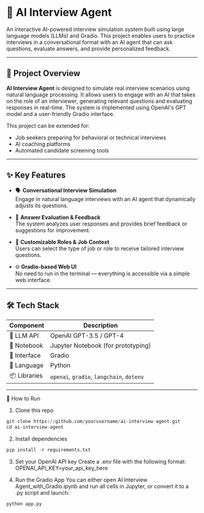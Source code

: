 # 🧠 AI Interview Agent

An interactive AI-powered interview simulation system built using large language models (LLMs) and Gradio. This project enables users to practice interviews in a conversational format with an AI agent that can ask questions, evaluate answers, and provide personalized feedback.

---

## 📌 Project Overview

**AI Interview Agent** is designed to simulate real interview scenarios using natural language processing. It allows users to engage with an AI that takes on the role of an interviewer, generating relevant questions and evaluating responses in real-time. The system is implemented using OpenAI's GPT model and a user-friendly Gradio interface.

This project can be extended for:
- Job seekers preparing for behavioral or technical interviews
- AI coaching platforms
- Automated candidate screening tools

---

## ✨ Key Features

- 🗣️ **Conversational Interview Simulation**  
  Engage in natural language interviews with an AI agent that dynamically adjusts its questions.

- 🎯 **Answer Evaluation & Feedback**  
  The system analyzes user responses and provides brief feedback or suggestions for improvement.

- 🧠 **Customizable Roles & Job Context**  
  Users can select the type of job or role to receive tailored interview questions.

- 🌐 **Gradio-based Web UI**  
  No need to run in the terminal — everything is accessible via a simple web interface.

---

## 🛠️ Tech Stack

| Component        | Description                            |
|------------------|----------------------------------------|
| 🧠 LLM API        | OpenAI GPT-3.5 / GPT-4                 |
| 🧪 Notebook       | Jupyter Notebook (for prototyping)     |
| 🎨 Interface      | Gradio                                |
| 🐍 Language       | Python                                 |
| 📦 Libraries      | `openai`, `gradio`, `langchain`, `dotenv` |

---



🚀 How to Run
1. Clone this repo
```python
git clone https://github.com/yourusername/ai-interview-agent.git
cd ai-interview-agent
```

2. Install dependencies
```python
pip install -r requirements.txt
```

3. Set your OpenAI API key
Create a .env file with the following format:
OPENAI_API_KEY=your_api_key_here


4. Run the Gradio App
You can either open AI Interview Agent_with_Gradio.ipynb and run all cells in Jupyter,
or convert it to a .py script and launch:
```python
python app.py
```

